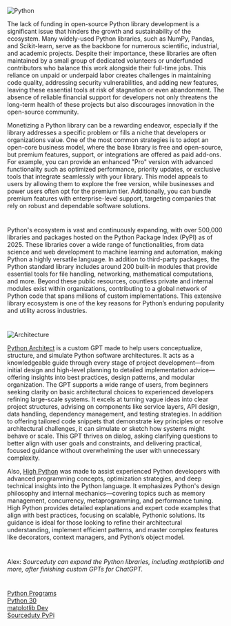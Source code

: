 ![Python](https://github.com/user-attachments/assets/61040492-090f-40be-8c9c-f769859eed7c)

The lack of funding in open-source Python library development is a significant issue that hinders the growth and sustainability of the ecosystem. Many widely-used Python libraries, such as NumPy, Pandas, and Scikit-learn, serve as the backbone for numerous scientific, industrial, and academic projects. Despite their importance, these libraries are often maintained by a small group of dedicated volunteers or underfunded contributors who balance this work alongside their full-time jobs. This reliance on unpaid or underpaid labor creates challenges in maintaining code quality, addressing security vulnerabilities, and adding new features, leaving these essential tools at risk of stagnation or even abandonment. The absence of reliable financial support for developers not only threatens the long-term health of these projects but also discourages innovation in the open-source community.

Monetizing a Python library can be a rewarding endeavor, especially if the library addresses a specific problem or fills a niche that developers or organizations value. One of the most common strategies is to adopt an open-core business model, where the base library is free and open-source, but premium features, support, or integrations are offered as paid add-ons. For example, you can provide an enhanced "Pro" version with advanced functionality such as optimized performance, priority updates, or exclusive tools that integrate seamlessly with your library. This model appeals to users by allowing them to explore the free version, while businesses and power users often opt for the premium tier. Additionally, you can bundle premium features with enterprise-level support, targeting companies that rely on robust and dependable software solutions.

#

Python's ecosystem is vast and continuously expanding, with over 500,000 libraries and packages hosted on the Python Package Index (PyPI) as of 2025. These libraries cover a wide range of functionalities, from data science and web development to machine learning and automation, making Python a highly versatile language. In addition to third-party packages, the Python standard library includes around 200 built-in modules that provide essential tools for file handling, networking, mathematical computations, and more. Beyond these public resources, countless private and internal modules exist within organizations, contributing to a global network of Python code that spans millions of custom implementations. This extensive library ecosystem is one of the key reasons for Python’s enduring popularity and utility across industries.

#

![Architecture](https://github.com/user-attachments/assets/8855d0b3-03e0-4787-8cf4-acdcc9cf5121)

[Python Architect](https://chatgpt.com/g/g-ltK2f7Fkk-python-architect) is a custom GPT made to help users conceptualize, structure, and simulate Python software architectures. It acts as a knowledgeable guide through every stage of project development—from initial design and high-level planning to detailed implementation advice—offering insights into best practices, design patterns, and modular organization. The GPT supports a wide range of users, from beginners seeking clarity on basic architectural choices to experienced developers refining large-scale systems. It excels at turning vague ideas into clear project structures, advising on components like service layers, API design, data handling, dependency management, and testing strategies. In addition to offering tailored code snippets that demonstrate key principles or resolve architectural challenges, it can simulate or sketch how systems might behave or scale. This GPT thrives on dialog, asking clarifying questions to better align with user goals and constraints, and delivering practical, focused guidance without overwhelming the user with unnecessary complexity.

Also, [High Python](https://chatgpt.com/g/g-qRchnDZkf-high-python) was made to assist experienced Python developers with advanced programming concepts, optimization strategies, and deep technical insights into the Python language. It emphasizes Python's design philosophy and internal mechanics—covering topics such as memory management, concurrency, metaprogramming, and performance tuning. High Python provides detailed explanations and expert code examples that align with best practices, focusing on scalable, Pythonic solutions. Its guidance is ideal for those looking to refine their architectural understanding, implement efficient patterns, and master complex features like decorators, context managers, and Python’s object model.

#
Alex: _Sourceduty can expand the Python libraries, including mathplotlib and more, after finishing custom GPTs for ChatGPT._
#

[Python Programs](https://github.com/sourceduty/Python_Programs)
<br>
[Python 30](https://github.com/sourceduty/Python_30)
<br>
[matplotlib Dev](https://chatgpt.com/g/g-6792a880058081918536193e16651423-matplotlib-dev)
<br>
[Sourceduty PyPi](https://pypi.org/user/sourceduty/)
